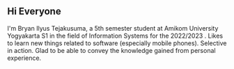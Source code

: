 
## Hi Everyone
I'm Bryan Ilyus Tejakusuma, a 5th semester
student at Amikom University Yogyakarta S1
in the field of Information Systems for the 2022/2023 . Likes to learn new things related to
software (especially mobile phones).
Selective in action. Glad to be able to convey
the knowledge gained from personal
experience.

<!--
**KagayakuMirai54/KagayakuMirai54** is a ✨ _special_ ✨ repository because its `README.md` (this file) appears on your GitHub profile.

Here are some ideas to get you started:

- 🔭 I’m currently working on ...
- 🌱 I’m currently learning ...
- 👯 I’m looking to collaborate on ...
- 🤔 I’m looking for help with ...
- 💬 Ask me about ...
- 📫 How to reach me: ...
- 😄 Pronouns: ...
- ⚡ Fun fact: ...
-->
